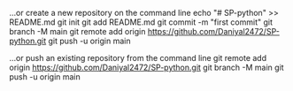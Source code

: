 …or create a new repository on the command line
echo "# SP-python" >> README.md
git init
git add README.md
git commit -m "first commit"
git branch -M main
git remote add origin https://github.com/Daniyal2472/SP-python.git
git push -u origin main

…or push an existing repository from the command line
git remote add origin https://github.com/Daniyal2472/SP-python.git
git branch -M main
git push -u origin main